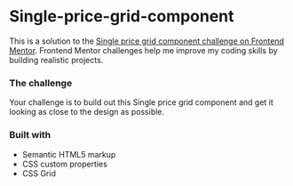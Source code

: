 # Single-price-grid-component

This is a solution to the [Single price grid component challenge on Frontend Mentor](https://www.frontendmentor.io/challenges/single-price-grid-component-5ce41129d0ff452fec5abbbc). Frontend Mentor challenges help me improve my coding skills by building realistic projects.

### The challenge
Your challenge is to build out this Single price grid component and get it looking as close to the design as possible.

### Built with

- Semantic HTML5 markup
- CSS custom properties
- CSS Grid 

